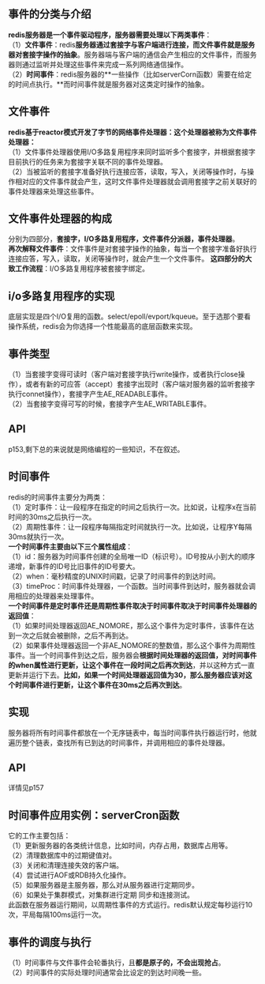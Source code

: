 ## 事件的分类与介绍  
**redis服务器是一个事件驱动程序，服务器需要处理以下两类事件**：  
（1）**文件事件**：redis**服务器通过套接字与客户端进行连接，而文件事件就是服务器对套接字操作的抽象**。服务器端与客户端的通信会产生相应的文件事件，而服务器则通过监听并处理这些事件来完成一系列网络通信操作。  
（2）**时间事件**：redis服务器的**一些操作（比如serverCorn函数）需要在给定的时间点执行。**而时间事件就是服务器对这类定时操作的抽象。  
## 文件事件  
**redis基于reactor模式开发了字节的网络事件处理器：这个处理器被称为文件事件处理器：**   
（1）文件事件处理器使用I/O多路复用程序来同时监听多个套接字，并根据套接字目前执行的任务来为套接字关联不同的事件处理器。  
（2）当被监听的套接字准备好执行连接应答，读取，写入，关闭等操作时，与操作相对应的文件事件就会产生，这时文件事件处理器就会调用套接字之前关联好的事件处理器来处理这些事件。  
## 文件事件处理器的构成  
分别为四部分，**套接字，I/O多路复用程序，文件事件分派器，事件处理器**。  
**再次解释文件事件**：文件事件是对套接字操作的抽象，每当一个套接字准备好执行连接应答，写入，读取，关闭等操作时，就会产生一个文件事件。
**这四部分的大致工作流程**：I/O多路复用程序被套接字绑定。     
## i/o多路复用程序的实现  
底层实现是四个I/O复用的函数。select/epoll/evport/kqueue。至于选那个要看操作系统，redis会为你选择一个性能最高的底层函数来实现。  
## 事件类型  
（1）当套接字变得可读时（客户端对套接字执行write操作，或者执行close操作），或者有新的可应答（accept）套接字出现时（客户端对服务器的监听套接字执行connet操作），套接字产生AE_READABLE事件。   
（2）当套接字变得可写的时候，套接字产生AE_WRITABLE事件。  
## API  
p153,剩下总的来说就是网络编程的一些知识，不在叙述。  
## 时间事件  
redis的时间事件主要分为两类：   
（1）定时事件：让一段程序在指定的时间之后执行一次。比如说，让程序x在当前时间的30ms之后执行一次。  
（2）周期性事件：让一段程序每隔指定时间就执行一次。比如说，让程序Y每隔30ms就执行一次。  
**一个时间事件主要由以下三个属性组成**：  
（1）id：服务器为时间事件创建的全局唯一ID（标识号）。ID号按从小到大的顺序递增，新事件的ID号比旧事件的ID号要大。  
（2）when：毫秒精度的UNIX时间戳，记录了时间事件的到达时间。  
（3）timeProc：时间事件处理器，一个函数。当时间事件到达时，服务器就会调用相应的处理器来处理事件。   
**一个时间事件是定时事件还是周期性事件取决于时间事件取决于时间事件处理器的返回值**：  
（1）如果时间处理器返回AE_NOMORE，那么这个事件为定时事件，该事件在达到一次之后就会被删除，之后不再到达。  
（2）如果事件处理器返回一个非AE_NOMORE的整数值，那么这个事件为周期性事件。当一个时间事件到达之后，服务器会**根据时间处理器的返回值，对时间事件的when属性进行更新，让这个事件在一段时间之后再次到达**，并以这种方式一直更新并运行下去。**比如，如果一个时间处理器返回值为30，那么服务器应该对这个时间事件进行更新，让这个事件在30ms之后再次到达**。   
## 实现  
服务器将所有时间事件都放在一个无序链表中，每当时间事件执行器运行时，他就遍历整个链表，查找所有已到达的时间事件，并调用相应的事件处理器。  
## API  
详情见p157  
## 时间事件应用实例：serverCron函数  
它的工作主要包括：  
（1）更新服务器的各类统计信息，比如时间，内存占用，数据库占用等。  
（2）清理数据库中的过期键值对。  
（3）关闭和清理连接失效的客户端。  
（4）尝试进行AOF或RDB持久化操作。  
（5）如果服务器是主服务器，那么对从服务器进行定期同步。  
（6）如果处于集群模式，对集群进行定期 同步和连接测试。  
此函数在服务器运行期间，以周期性事件的方式运行。redis默认规定每秒运行10次，平局每隔100ms运行一次。  
## 事件的调度与执行   
（1）时间事件与文件事件会轮番执行，且**都是原子的，不会出现抢占**。  
（2）时间事件的实际处理时间通常会比设定的到达时间晚一些。  














